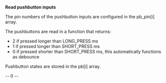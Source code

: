 **Read pushbutton inputs**

The pin numbers of the pushbutton inputs are configured in the pb_pin[i] array.

The pushbuttons are read in a function that returns:
- 2 if pressed longer than LONG_PRESS ms
- 1 if pressed longer than SHORT_PRESS ms
- 0 if pressed shorter than SHORT_PRESS ms, this automatically functions as debounce

Pushbutton states are stored in the pb[i] array.  

-- 0 --
